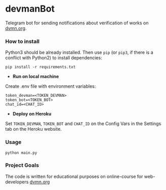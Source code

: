 # devmanBot

Telegram bot for sending notifications about verification of works on [dvmn.org](https://dvmn.org/modules).
### How to install

Python3 should be already installed. Then use `pip` (or `pip3`, if there is a conflict with Python2) to install dependencies:
```
pip install -r requirements.txt
```
* **Run on local machine**

Create .env file with environment variables:
```
token_devman=<TOKEN_DEVMAN>
token_bot=<TOKEN_BOT>
chat_id=<CHAT_ID>
```
* **Deploy on Heroku**

Set `TOKEN_DEVMAN`, `TOKEN_BOT` and `CHAT_ID` on the Config Vars in the Settings tab on the Heroku website.
### Usage
```
python main.py
```
### Project Goals
The code is written for educational purposes on online-course for web-developers [dvmn.org](https://dvmn.org)



